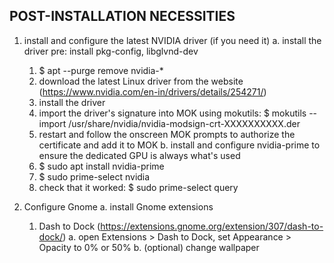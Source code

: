 
## POST-INSTALLATION NECESSITIES

1. install and configure the latest NVIDIA driver (if you need it)
  a. install the driver
    pre: install pkg-config, libglvnd-dev
    1. $ apt --purge remove nvidia-*
    2. download the latest Linux driver from the website (https://www.nvidia.com/en-in/drivers/details/254271/)
    3. install the driver
    4. import the driver's signature into MOK using mokutils:
      $ mokutils --import /usr/share/nvidia/nvidia-modsign-crt-XXXXXXXXXX.der
    5. restart and follow the onscreen MOK prompts to authorize the certificate and add it to MOK
  b. install and configure nvidia-prime to ensure the dedicated GPU is always what's used
    1. $ sudo apt install nvidia-prime
    2. $ sudo prime-select nvidia
    3. check that it worked: $ sudo prime-select query

2. Configure Gnome
  a. install Gnome extensions
    1. Dash to Dock (https://extensions.gnome.org/extension/307/dash-to-dock/)
      a. open Extensions > Dash to Dock, set Appearance > Opacity to 0% or 50%
  b. (optional) change wallpaper
